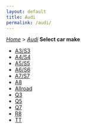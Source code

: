 ```yaml
---
layout: default
title: Audi
permalink: /audi/
---
```

[*Home*](/) > [*Audi*](/audi/)
**Select car make**
- [A3/S3](/audi/a3-s3/)
- [A4/S4](/audi/a4-s4/)
- [A5/S5](/audi/a5-s5/)
- [A6/S6](/audi/a6-s6/)
- [A7/S7](/audi/a7-s7/)
- [A8](/audi/a8/)
- [Allroad](/audi/allroad/)
- [Q3](/audi/q3/)
- [Q5](/audi/q5/)
- [Q7](/audi/q7/)
- [R8](/audi/r8/)
- [TT](/audi/tt/)